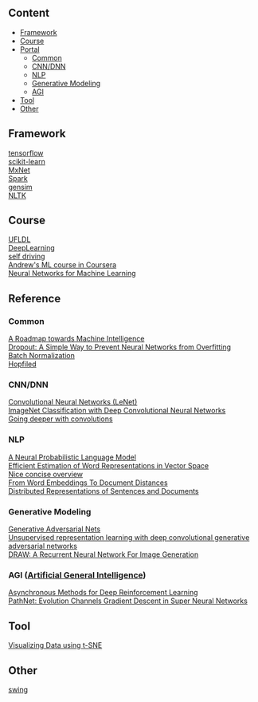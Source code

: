 
## Content
* [Framework](#framework)
* [Course](#course)
* [Portal](#portal)
  * [Common](#common)
  * [CNN/DNN](#cnn/dnn)
  * [NLP](#nlp)
  * [Generative Modeling](#generative)
  * [AGI](#agi)
* [Tool](#tool)
* [Other](#other)

Framework
----------------
[tensorflow](https://www.tensorflow.org/)<br/>
[scikit-learn](http://scikit-learn.org/stable/index.html)<br/>
[MxNet](http://mxnet.io/index.html)<br/>
[Spark](http://spark.apache.org/docs/latest/programming-guide.html)<br/>
[gensim](https://radimrehurek.com/gensim/)<br/>
[NLTK](https://github.com/nltk/nltk/wiki)<br/>

Course
----------------
[UFLDL](http://deeplearning.stanford.edu/wiki/index.php/UFLDL_Tutorial)<br/>
[DeepLearning](http://deeplearning.net/)<br/>
[self driving](http://selfdrivingcars.mit.edu/)<br/>
[Andrew's ML course in Coursera](https://www.coursera.org/learn/machine-learning/home/welcome)<br/>
[Neural Networks for Machine Learning](https://www.coursera.org/learn/neural-networks/home/welcome)<br/>

Reference
----------------
### Common
[A Roadmap towards Machine Intelligence](https://arxiv.org/abs/1511.08130)<br/>
[Dropout: A Simple Way to Prevent Neural Networks from Overfitting](http://jmlr.org/papers/volume15/srivastava14a/srivastava14a.pdf)<br/>
[Batch Normalization](https://arxiv.org/pdf/1502.03167.pdf)<br/>
[Hopfiled](http://www.comp.leeds.ac.uk/ai23/reading/Hopfield.pdf)<br/>

### CNN/DNN
[Convolutional Neural Networks (LeNet)](http://deeplearning.net/tutorial/lenet.html)<br/>
[ImageNet Classification with Deep Convolutional Neural Networks](http://www.cs.toronto.edu/~fritz/absps/imagenet.pdf)<br/>
[Going deeper with convolutions](https://arxiv.org/pdf/1409.4842.pdf)<br/>

### NLP
[A Neural Probabilistic Language Model](http://jmlr.org/papers/volume3/bengio03a/bengio03a.pdf)<br/>
[Efficient Estimation of Word Representations in Vector Space](https://arxiv.org/pdf/1301.3781.pdf)<br/>
[Nice concise overview](https://blog.acolyer.org/2016/04/21/the-amazing-power-of-word-vectors/)<br/>
[From Word Embeddings To Document Distances](http://jmlr.org/proceedings/papers/v37/kusnerb15.pdf)<br/>
[Distributed Representations of Sentences and Documents](https://arxiv.org/pdf/1405.4053v2.pdf)<br/>

### Generative Modeling
[Generative Adversarial Nets](http://papers.nips.cc/paper/5423-generative-adversarial-nets.pdf)<br/>
[Unsupervised representation learning with deep convolutional generative adversarial networks](https://arxiv.org/pdf/1511.06434v2.pdf)<br/>
[DRAW: A Recurrent Neural Network For Image Generation](https://arxiv.org/pdf/1502.04623.pdf)<br/>

### AGI ([Artificial General Intelligence](https://intelligence.org/2013/08/11/what-is-agi/))
[Asynchronous Methods for Deep Reinforcement Learning](https://arxiv.org/pdf/1602.01783.pdf)<br/>
[PathNet: Evolution Channels Gradient Descent in Super Neural Networks](https://arxiv.org/pdf/1701.08734v1.pdf)<br/>

Tool
----------------
[Visualizing Data using t-SNE](http://www.cs.toronto.edu/~hinton/absps/tsne.pdf)<br/>

Other
----------------
[swing](http://www.swig.org/Doc1.3/Python.html)<br/>
